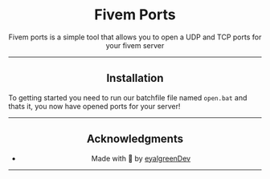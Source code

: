 # <div align="center">Fivem Ports</div>
<div align="center">
Fivem ports is a simple tool that allows you to open a UDP and TCP ports for your fivem server
</div>

---
## <div align="center">Installation</div>
To getting started you need to run our batchfile file named `open.bat`
and thats it, you now have opened ports for your server!
</div>

---
## <div align="center">Acknowledgments</div>
<div align="center">

- Made with 💖 by [eyalgreenDev](https://eyal.green/)
<div>
  
---
